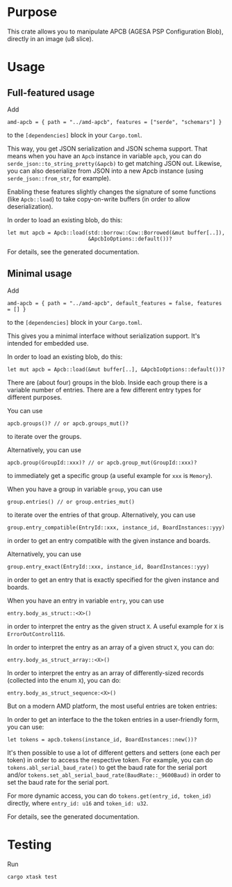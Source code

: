 # Purpose

This crate allows you to manipulate APCB (AGESA PSP Configuration Blob),
directly in an image (u8 slice).

# Usage

## Full-featured usage

Add

    amd-apcb = { path = "../amd-apcb", features = ["serde", "schemars"] }

to the `[dependencies]` block in your `Cargo.toml`.

This way, you get JSON serialization and JSON schema support.
That means when you have an `Apcb` instance in variable `apcb`, you can
do `serde_json::to_string_pretty(&apcb)` to get matching JSON out.
Likewise, you can also deserialize from JSON into a new Apcb instance
(using `serde_json::from_str`, for example).

Enabling these features slightly changes the signature of some functions (like
`Apcb::load`) to take copy-on-write buffers (in order to allow
deserialization).

In order to load an existing blob, do this:

    let mut apcb = Apcb::load(std::borrow::Cow::Borrowed(&mut buffer[..]),
                              &ApcbIoOptions::default())?

For details, see the generated documentation.

## Minimal usage

Add

    amd-apcb = { path = "../amd-apcb", default_features = false, features = [] }

to the `[dependencies]` block in your `Cargo.toml`.

This gives you a minimal interface without serialization support. It's
intended for embedded use.

In order to load an existing blob, do this:

    let mut apcb = Apcb::load(&mut buffer[..], &ApcbIoOptions::default())?

There are (about four) groups in the blob. Inside each group there is a
variable number of entries. There are a few different entry types for
different purposes.

You can use

    apcb.groups()? // or apcb.groups_mut()?

to iterate over the groups.

Alternatively, you can use

    apcb.group(GroupId::xxx)? // or apcb.group_mut(GroupId::xxx)?

to immediately get a specific group (a useful example for `xxx` is `Memory`).

When you have a group in variable `group`, you can use

    group.entries() // or group.entries_mut()

to iterate over the entries of that group. Alternatively, you can use

    group.entry_compatible(EntryId::xxx, instance_id, BoardInstances::yyy)

in order to get an entry compatible with the given instance and boards.

Alternatively, you can use

    group.entry_exact(EntryId::xxx, instance_id, BoardInstances::yyy)

in order to get an entry that is exactly specified for the given instance and
boards.

When you have an entry in variable `entry`, you can use

    entry.body_as_struct::<X>()

in order to interpret the entry as the given struct `X`. A useful example for
`X` is `ErrorOutControl116`.

In order to interpret the entry as an array of a given struct `X`, you can do:

    entry.body_as_struct_array::<X>()

In order to interpret the entry as an array of differently-sized records
(collected into the enum `X`), you can do:

    entry.body_as_struct_sequence:<X>()

But on a modern AMD platform, the most useful entries are token entries:

In order to get an interface to the the token entries in a user-friendly form,
you can use:

    let tokens = apcb.tokens(instance_id, BoardInstances::new())?

It's then possible to use a lot of different getters and setters (one each
per token) in order to access the respective token. For example, you can do
`tokens.abl_serial_baud_rate()` to get the baud rate for the serial port
and/or `tokens.set_abl_serial_baud_rate(BaudRate::_9600Baud)` in order to
set the baud rate for the serial port.

For more dynamic access, you can do `tokens.get(entry_id, token_id)` directly,
where `entry_id: u16` and `token_id: u32`.

For details, see the generated documentation.

# Testing

Run

    cargo xtask test
